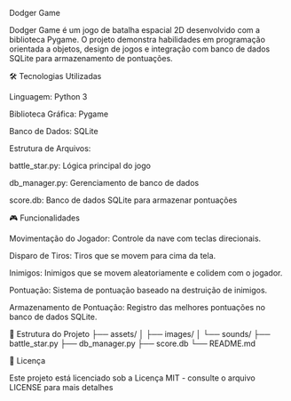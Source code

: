 Dodger Game

Dodger Game é um jogo de batalha espacial 2D desenvolvido com a biblioteca Pygame. O projeto demonstra habilidades em programação orientada a objetos, design de jogos e integração com banco de dados SQLite para armazenamento de pontuações.

🛠️ Tecnologias Utilizadas

Linguagem: Python 3

Biblioteca Gráfica: Pygame

Banco de Dados: SQLite

Estrutura de Arquivos:

battle_star.py: Lógica principal do jogo

db_manager.py: Gerenciamento de banco de dados

score.db: Banco de dados SQLite para armazenar pontuações

🎮 Funcionalidades

Movimentação do Jogador: Controle da nave com teclas direcionais.

Disparo de Tiros: Tiros que se movem para cima da tela.

Inimigos: Inimigos que se movem aleatoriamente e colidem com o jogador.

Pontuação: Sistema de pontuação baseado na destruição de inimigos.

Armazenamento de Pontuação: Registro das melhores pontuações no banco de dados SQLite.

📁 Estrutura do Projeto
├── assets/
│   ├── images/
│   └── sounds/
├── battle_star.py
├── db_manager.py
├── score.db
└── README.md


📄 Licença

Este projeto está licenciado sob a Licença MIT - consulte o arquivo LICENSE
 para mais detalhes
